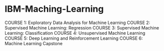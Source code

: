 # IBM-Maching-Learning
COURSE 1: Exploratory Data Analysis for Machine Learning
COURSE 2: Supervised Machine Learning: Regression
COURSE 3: Supervised Machine Learning: Classification
COURSE 4: Unsupervised Machine Learning
COURSE 5: Deep Learning and Reinforcement Learning
COURSE 6: Machine Learning Capstone
